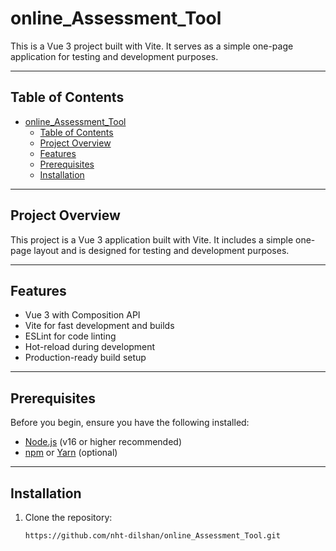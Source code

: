 # online_Assessment_Tool

This is a Vue 3 project built with Vite. It serves as a simple one-page application for testing and development purposes.

---

## Table of Contents

- [online\_Assessment\_Tool](#online_assessment_tool)
  - [Table of Contents](#table-of-contents)
  - [Project Overview](#project-overview)
  - [Features](#features)
  - [Prerequisites](#prerequisites)
  - [Installation](#installation)

---

## Project Overview

This project is a Vue 3 application built with Vite. It includes a simple one-page layout and is designed for testing and development purposes.

---

## Features

- Vue 3 with Composition API
- Vite for fast development and builds
- ESLint for code linting
- Hot-reload during development
- Production-ready build setup

---

## Prerequisites

Before you begin, ensure you have the following installed:

- [Node.js](https://nodejs.org/) (v16 or higher recommended)
- [npm](https://www.npmjs.com/) or [Yarn](https://yarnpkg.com/) (optional)

---

## Installation

1. Clone the repository:

   ```sh
   https://github.com/nht-dilshan/online_Assessment_Tool.git
